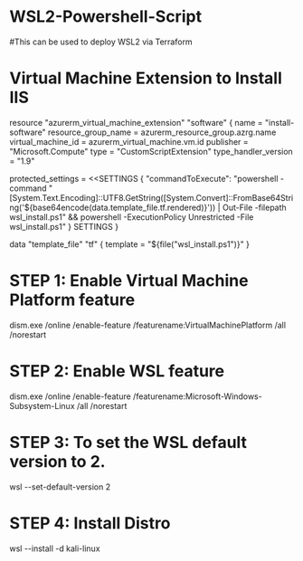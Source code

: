 # WSL2-Powershell-Script

#This can be used to deploy WSL2 via Terraform

# Virtual Machine Extension to Install IIS
resource "azurerm_virtual_machine_extension" "software" {
  name                 = "install-software"
  resource_group_name  = azurerm_resource_group.azrg.name
  virtual_machine_id   = azurerm_virtual_machine.vm.id
  publisher            = "Microsoft.Compute"
  type                 = "CustomScriptExtension"
  type_handler_version = "1.9"

  protected_settings = <<SETTINGS
  {
    "commandToExecute": "powershell -command \"[System.Text.Encoding]::UTF8.GetString([System.Convert]::FromBase64String('${base64encode(data.template_file.tf.rendered)}')) | Out-File -filepath wsl_install.ps1\" && powershell -ExecutionPolicy Unrestricted -File wsl_install.ps1"
  }
  SETTINGS
}

data "template_file" "tf" {
    template = "${file("wsl_install.ps1")}"
} 

# STEP 1: Enable Virtual Machine Platform feature
dism.exe /online /enable-feature /featurename:VirtualMachinePlatform /all /norestart

# STEP 2: Enable WSL feature
dism.exe /online /enable-feature /featurename:Microsoft-Windows-Subsystem-Linux /all /norestart

# STEP 3: To set the WSL default version to 2.
wsl --set-default-version 2

# STEP 4: Install Distro
wsl --install -d kali-linux
